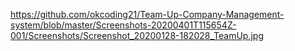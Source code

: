 https://github.com/okcoding21/Team-Up-Company-Management-system/blob/master/Screenshots-20200401T115654Z-001/Screenshots/Screenshot_20200128-182028_TeamUp.jpg
